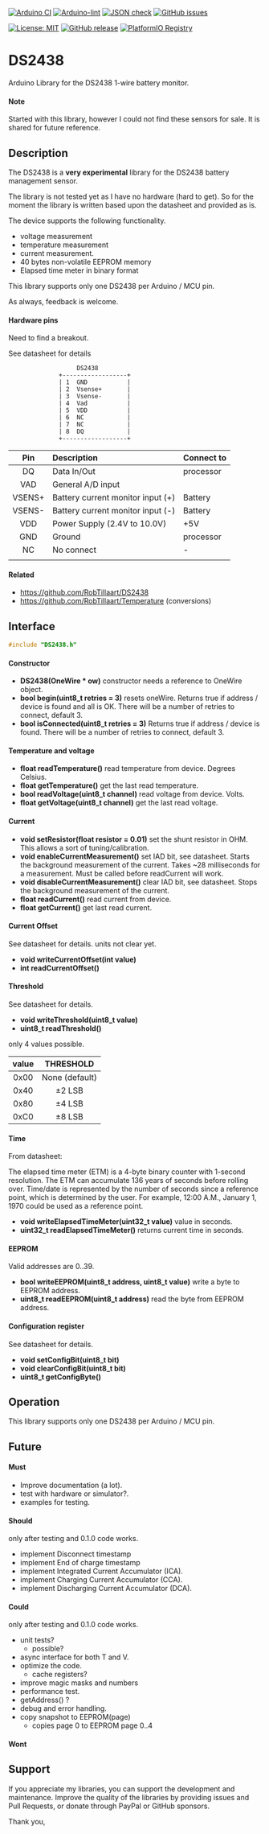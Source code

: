 
[![Arduino CI](https://github.com/RobTillaart/DS2438/workflows/Arduino%20CI/badge.svg)](https://github.com/marketplace/actions/arduino_ci)
[![Arduino-lint](https://github.com/RobTillaart/DS2438/actions/workflows/arduino-lint.yml/badge.svg)](https://github.com/RobTillaart/DS2438/actions/workflows/arduino-lint.yml)
[![JSON check](https://github.com/RobTillaart/DS2438/actions/workflows/jsoncheck.yml/badge.svg)](https://github.com/RobTillaart/DS2438/actions/workflows/jsoncheck.yml)
[![GitHub issues](https://img.shields.io/github/issues/RobTillaart/DS2438.svg)](https://github.com/RobTillaart/DS2438/issues)

[![License: MIT](https://img.shields.io/badge/license-MIT-green.svg)](https://github.com/RobTillaart/DS2438/blob/master/LICENSE)
[![GitHub release](https://img.shields.io/github/release/RobTillaart/DS2438.svg?maxAge=3600)](https://github.com/RobTillaart/DS2438/releases)
[![PlatformIO Registry](https://badges.registry.platformio.org/packages/robtillaart/library/DS2438.svg)](https://registry.platformio.org/libraries/robtillaart/DS2438)


# DS2438

Arduino Library for the DS2438 1-wire battery monitor.

#### Note

Started with this library, however I could not find these sensors for sale.
It is shared for future reference.


## Description

The DS2438 is a **very experimental** library for the DS2438 battery management sensor.

The library is not tested yet as I have no hardware (hard to get).
So for the moment the library is written based upon the datasheet 
and provided as is.

The device supports the following functionality.
- voltage measurement
- temperature measurement
- current measurement.
- 40 bytes non-volatile EEPROM memory
- Elapsed time meter in binary format

This library supports only one DS2438 per Arduino / MCU pin.

As always, feedback is welcome.


#### Hardware pins

Need to find a breakout.

See datasheet for details

```
                   DS2438
              +------------------+
              | 1  GND           |
              | 2  Vsense+       |
              | 3  Vsense-       |
              | 4  Vad           |
              | 5  VDD           |
              | 6  NC            |
              | 7  NC            |
              | 8  DQ            |
              +------------------+
```

|  Pin     |  Description                        |  Connect to  |
|:--------:|:------------------------------------|:-------------|
|  DQ      |  Data In/Out                        |  processor   |
|  VAD     |  General A/D input                  |              |
|  VSENS+  |  Battery current monitor input (+)  |  Battery     |
|  VSENS-  |  Battery current monitor input (-)  |  Battery     |
|  VDD     |  Power Supply (2.4V to 10.0V)       |  +5V         |
|  GND     |  Ground                             |  processor   |
|  NC      |  No connect                         |  -           |
                                                                |

#### Related

- https://github.com/RobTillaart/DS2438
- https://github.com/RobTillaart/Temperature  (conversions)


## Interface

```cpp
#include "DS2438.h"
```

#### Constructor

- **DS2438(OneWire \* ow)** constructor needs a reference to OneWire object.
- **bool begin(uint8_t retries = 3)** resets oneWire.
Returns true if address / device is found and all is OK. 
There will be a number of retries to connect, default 3.
- **bool isConnected(uint8_t retries = 3)** Returns true if address / device is found.
There will be a number of retries to connect, default 3.


#### Temperature and voltage

- **float readTemperature()** read temperature from device. Degrees Celsius.
- **float getTemperature()** get the last read temperature.
- **bool readVoltage(uint8_t channel)** read voltage from device. Volts.
- **float getVoltage(uint8_t channel)** get the last read voltage.


#### Current

- **void setResistor(float resistor = 0.01)** set the shunt resistor in OHM.
This allows a sort of tuning/calibration.
- **void enableCurrentMeasurement()** set IAD bit, see datasheet.
Starts the background measurement of the current.
Takes ~28 milliseconds for a measurement.
Must be called before readCurrent will work.
- **void disableCurrentMeasurement()** clear IAD bit, see datasheet.
Stops the background measurement of the current.
- **float readCurrent()** read current from device.
- **float getCurrent()** get last read current.


#### Current Offset

See datasheet for details.
units not clear yet.

- **void writeCurrentOffset(int value)** 
- **int readCurrentOffset()**

#### Threshold

See datasheet for details.

- **void writeThreshold(uint8_t value)**
- **uint8_t readThreshold()**

only 4 values possible.

|  value  |  THRESHOLD       |
|:-------:|:----------------:|
|  0x00   |  None (default)  |
|  0x40   |  ±2 LSB          |
|  0x80   |  ±4 LSB          |
|  0xC0   |  ±8 LSB          |


#### Time

From datasheet:

The elapsed time meter (ETM) is a 4-byte binary counter with 1-second resolution. 
The ETM can accumulate 136 years of seconds before rolling over. 
Time/date is represented by the number of seconds since a reference point, which is determined by the user. 
For example, 12:00 A.M., January 1, 1970 could be used as a reference point.

- **void writeElapsedTimeMeter(uint32_t value)** value in seconds.
- **uint32_t readElapsedTimeMeter()** returns current time in seconds.


#### EEPROM

Valid addresses are 0..39.

- **bool writeEEPROM(uint8_t address, uint8_t value)** write a byte to EEPROM address.
- **uint8_t readEEPROM(uint8_t address)** read the byte from EEPROM address.


#### Configuration register

See datasheet for details.

- **void setConfigBit(uint8_t bit)**
- **void clearConfigBit(uint8_t bit)**
- **uint8_t getConfigByte()**


## Operation

This library supports only one DS2438 per Arduino / MCU pin.


## Future

#### Must

- Improve documentation (a lot).
- test with hardware or simulator?.
- examples for testing.


#### Should

only after testing and 0.1.0 code works.

- implement Disconnect timestamp
- implement End of charge timestamp
- implement Integrated Current Accumulator (ICA).
- implement Charging Current Accumulator (CCA).
- implement Discharging Current Accumulator (DCA).


#### Could

only after testing and 0.1.0 code works.

- unit tests?
  - possible?
- async interface for both T and V.
- optimize the code.
  - cache registers?
- improve magic masks and numbers
- performance test.
- getAddress() ?
- debug and error handling.
- copy snapshot to EEPROM(page)
  - copies page 0 to EEPROM page 0..4


#### Wont


## Support

If you appreciate my libraries, you can support the development and maintenance.
Improve the quality of the libraries by providing issues and Pull Requests, or
donate through PayPal or GitHub sponsors.

Thank you,

